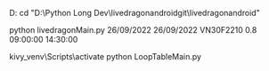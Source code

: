 D:
cd "D:\Python Long Dev\livedragonandroidgit\livedragonandroid"

python livedragonMain.py 26/09/2022 26/09/2022 VN30F2210 0.8 09:00:00 14:30:00

kivy_venv\Scripts\activate
python LoopTableMain.py